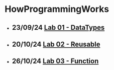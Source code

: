 # HowProgrammingWorks 

- ## 23/09/24 [Lab 01 - DataTypes](./dataTypes/Exercises/)
- ## 20/10/24 [Lab 02 - Reusable](./Reusable/Exercises/)
- ## 26/10/24 [Lab 03 - Function](./Function/Exercises/)
